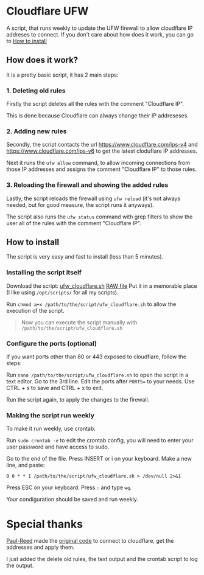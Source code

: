 # Cloudflare UFW
A script, that runs weekly to update the UFW firewall to allow cloudflare IP addreses to connect.
If you don't care about how does it work, you can go to [How to install](#how-to-install)
## How does it work?
It is a pretty basic script, it has 2 main steps:
### 1. Deleting old rules
Firstly the script deletes all the rules with the comment "Cloudflare IP".

This is done because Cloudflare can always change their IP addreseses.
### 2. Adding new rules
Secondly, the script contacts the url https://www.cloudflare.com/ips-v4 and https://www.cloudflare.com/ips-v6 to get the latest cloduflare IP addresses.

Next it runs the `ufw allow` command, to allow incoming connections from those IP addresses and assigns the comment "Cloudflare IP" to those rules.
### 3. Reloading the firewall and showing the added rules
Lastly, the script reloads the firewall using `ufw reload` (it's not always needed, but for good measure, the script runs it anyways).

The script also runs the `ufw status` command with grep filters to show the user all of the rules with the comment "Cloudflare IP".
## How to install
The script is very easy and fast to install (less than 5 minutes).
### Installing the script itself
Download the script: [ufw_cloudflare.sh](./ufw_cloudflare.sh) [RAW file](https://raw.githubusercontent.com/PLGameClub-code/Cloudflare-UFW/main/ufw_cloudflare.sh)
Put it in a memorable place (I like using `/opt/scripts/` for all my scripts).

Run `chmod a+x /path/to/the/script/ufw_cloudflare.sh` to allow the execution of the script.

> Now you can execute the script manually with `/path/to/the/script/ufw_cloudflare.sh`

### Configure the ports (optional)
If you want ports other than 80 or 443 exposed to cloudflare, follow the steps:

Run `nano /path/to/the/script/ufw_cloudflare.sh` to open the script in a text editor.
Go to the 3rd line.
Edit the ports after `PORTS=` to your needs.
Use CTRL + s to save and CTRL + x to exit.

Run the script again, to apply the changes to the firewall.
### Making the script run weekly
To make it run weekly, use crontab.

Run `sudo crontab -e` to edit the crontab config, you will need to enter your user password and have access to sudo.

Go to the end of the file.
Press INSERT or i on your keyboard.
Make a new line, and paste:
```
0 0 * * 1 /path/to/the/script/ufw_cloudflare.sh > /dev/null 2>&1
```

Press ESC on your keyboard.
Press `:` and type `wq`.

Your condiguration should be saved and run weekly.


# Special thanks
[Paul-Reed](https://github.com/Paul-Reed) made the [original code](https://github.com/Paul-Reed/cloudflare-ufw) to connect to cloudflare, get the addresses and apply them.

I just added the delete old rules, the text output and the crontab script to log the output.
